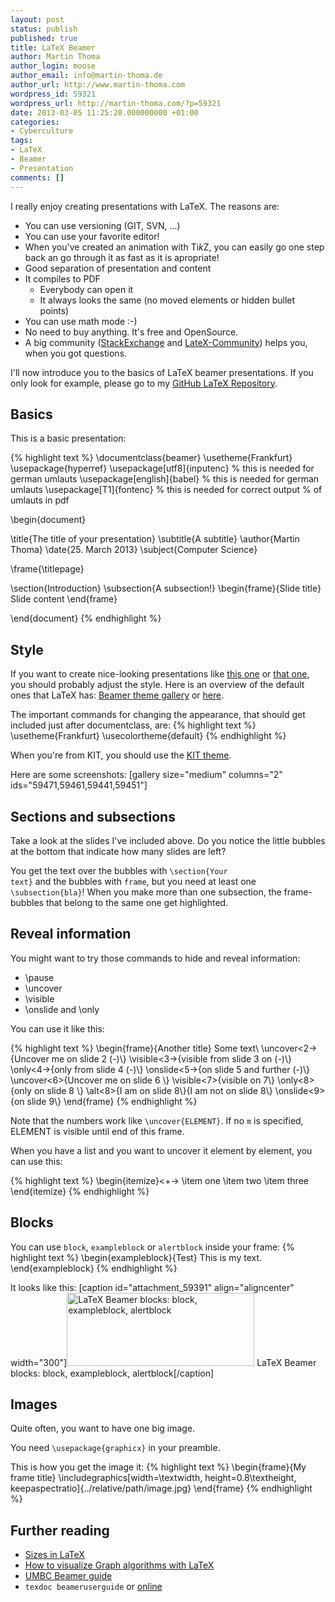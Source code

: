 ```yaml
---
layout: post
status: publish
published: true
title: LaTeX Beamer
author: Martin Thoma
author_login: moose
author_email: info@martin-thoma.de
author_url: http://www.martin-thoma.com
wordpress_id: 59321
wordpress_url: http://martin-thoma.com/?p=59321
date: 2013-03-05 11:25:20.000000000 +01:00
categories:
- Cyberculture
tags:
- LaTeX
- Beamer
- Presentation
comments: []
---
```

I really enjoy creating presentations with LaTeX. The reasons are:

<ul>
  <li>You can use versioning (GIT, SVN, ...)</li>
  <li>You can use your favorite editor!</li>
  <li>When you've created an animation with Ti<em>k</em>Z, you can easily go one step back an go through it as fast as it is apropriate!</li>
  <li>Good separation of presentation and content</li>
  <li>It compiles to PDF
    <ul>
      <li>Everybody can open it</li>
      <li>It always looks the same (no moved elements or hidden bullet points)</li>
    </ul>
  </li>
  <li>You can use math mode :-)</li>
  <li>No need to buy anything. It's free and OpenSource.</li>
  <li>A big community (<a href="http://tex.stackexchange.com/questions/tagged/beamer">StackExchange</a> and <a href="http://www.latex-community.org/forum/viewforum.php?f=3">LateX-Community</a>) helps you, when you got questions.</li>
</ul>

I'll now introduce you to the basics of LaTeX beamer presentations. If you only look for example, please go to my <a href="https://github.com/MartinThoma/LaTeX-examples/tree/master/presentations">GitHub LaTeX Repository</a>.

<h2>Basics</h2>

This is a basic presentation:

{% highlight text %}
\documentclass{beamer}
\usetheme{Frankfurt}
\usepackage{hyperref}
\usepackage[utf8]{inputenc} % this is needed for german umlauts
\usepackage[english]{babel} % this is needed for german umlauts
\usepackage[T1]{fontenc}    % this is needed for correct output 
                            % of umlauts in pdf

\begin{document}

\title{The title of your presentation}
\subtitle{A subtitle}
\author{Martin Thoma}
\date{25. March 2013}
\subject{Computer Science}

\frame{\titlepage}

\section{Introduction}
\subsection{A subsection!}
\begin{frame}{Slide title}
    Slide content
\end{frame}

\end{document}
{% endhighlight %}

<h2>Style</h2>
If you want to create nice-looking presentations like <a href="http://martin-thoma.com/wp-content/uploads/2013/03/tutorium-05.pdf">this one</a> or <a href="http://martin-thoma.com/wp-content/uploads/2013/03/google-presentation.pdf">that one</a>, you should probably adjust the style. Here is an overview of the default ones that LaTeX has: <a href="http://deic.uab.es/~iblanes/beamer_gallery/">Beamer theme gallery</a> or <a href="http://latex.simon04.net/">here</a>.

The important commands for changing the appearance, that should get included just after documentclass, are:
{% highlight text %}
\usetheme{Frankfurt}
\usecolortheme{default}
{% endhighlight %}

When you're from KIT, you should use the <a href="https://sdqweb.ipd.kit.edu/wiki/Dokumentvorlagen">KIT theme</a>.

Here are some screenshots:
[gallery size="medium" columns="2" ids="59471,59461,59441,59451"]

<h2>Sections and subsections</h2>
Take a look at the slides I've included above. Do you notice the little bubbles at the bottom that indicate how many slides are left?

You get the text over the bubbles with <code>\section{Your text}</code> and the bubbles with <code>frame</code>, but you need at least one <code>\subsection{bla}</code>! When you make more than one subsection, the frame-bubbles that belong to the same one get highlighted.

<h2>Reveal information</h2>
You might want to try those commands to hide and reveal information:

<ul>
  <li>\pause</li>
  <li>\uncover</li>
  <li>\visible</li>
  <li>\onslide and \only</li>
</ul>

You can use it like this:

{% highlight text %}
\begin{frame}{Another title}
    Some text\\
    \uncover<2->{Uncover me on slide 2 (-)\\}
    \visible<3->{visible from slide 3 on (-)\\}
    \only<4->{only from slide 4 (-)\\} 
    \onslide<5->{on slide 5 and further (-)\\}
    \uncover<6>{Uncover me on slide 6 \\}
    \visible<7>{visible on 7\\}
    \only<8>{only on slide 8 \\} 
    \alt<8>{I am on slide 8\\}{I am not on slide 8\\}
    \onslide<9>{on slide 9\\}
\end{frame}
{% endhighlight %}

Note that the numbers work like <code>\uncover<n-m>{ELEMENT}</code>. If no <code>m</code> is specified, ELEMENT is visible until end of this frame.

When you have a list and you want to uncover it element by element, you can use this:

{% highlight text %}
\begin{itemize}<+->
    \item one
    \item two
    \item three
\end{itemize}
{% endhighlight %}

<h2>Blocks</h2>
You can use <code>block</code>, <code>exampleblock</code> or <code>alertblock</code> inside your frame:
{% highlight text %}
\begin{exampleblock}{Test}
  This is my text.
\end{exampleblock}
{% endhighlight %}

It looks like this:
[caption id="attachment_59391" align="aligncenter" width="300"]<a href="http://martin-thoma.com/wp-content/uploads/2013/03/latex-beamer-block.png"><img src="http://martin-thoma.com/wp-content/uploads/2013/03/latex-beamer-block-300x117.png" alt="LaTeX Beamer blocks: block, exampleblock, alertblock" width="300" height="117" class="size-medium wp-image-59391" /></a> LaTeX Beamer blocks: block, exampleblock, alertblock[/caption]

<h2>Images</h2>
Quite often, you want to have one big image.

You need <code>\usepackage{graphicx}</code> in your preamble.

This is how you get the image it:
{% highlight text %}
\begin{frame}{My frame title}
    \includegraphics[width=\textwidth, height=0.8\textheight, keepaspectratio]{../relative/path/image.jpg}
\end{frame}
{% endhighlight %}

<h2>Further reading</h2>
<ul>
  <li><a href="http://martin-thoma.com/sizes-in-latex/" title="Sizes in LaTeX">Sizes in LaTeX</a></li>
  <li><a href="http://martin-thoma.com/how-to-visualize-graph-algorithms-with-latex/" title="How to visualize Graph algorithms with LaTeX">How to visualize Graph algorithms with LaTeX</a></li>
  <li><a href="http://www.math.umbc.edu/~rouben/beamer/beamer_guide.pdf">UMBC Beamer guide</a></li>
  <li><code>texdoc beameruserguide</code> or <a href="http://www.tex.ac.uk/tex-archive/macros/latex/contrib/beamer/doc/beameruserguide.pdf">online</a></li>
</ul>

